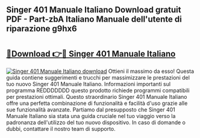 ## Singer 401 Manuale Italiano Download gratuit PDF - Part-zbA Italiano Manuale dell'utente di riparazione g9hx6

# <h2><a href="http://dfgk95.blite.top/?on=Singer+401+Manuale+Italiano">🔗Download 👉🔴 Singer 401 Manuale Italiano</a></h2>

[![Singer 401 Manuale Italiano download](https://i.imgur.com/lujVjoI.png)](http://dfgk95.blite.top/?on=Singer+401+Manuale+Italiano)
Ottieni il massimo da esso! Questa guida contiene suggerimenti e trucchi per massimizzare le prestazioni del tuo nuovo Singer 401 Manuale Italiano. Informazioni importanti sul programma REDDDDDDD questo prodotto richiede programmi compatibili per prestazioni ottimali. Questo straordinario Singer 401 Manuale Italiano offre una perfetta combinazione di funzionalità e facilità d'uso grazie alle sue funzionalità avanzate. Partiamo dal presupposto che Singer 401 Manuale Italiano sia stata una guida cruciale nel tuo viaggio verso la padronanza dell'utilizzo del tuo nuovo dispositivo. In caso di domande o dubbi, contattare il nostro team di supporto.
